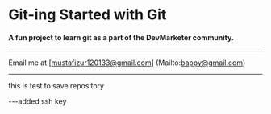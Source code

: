 # Git-ing Started with Git

#### A fun project to learn git as a part of the **DevMarketer** community.

---

Email me at [mustafizur120133@gmail.com]
(Mailto:bappy@gmail.com)

---

this is test to save repository

---added ssh key